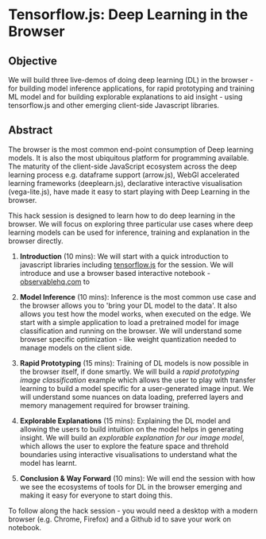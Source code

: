 # Tensorflow.js: Deep Learning in the Browser

## Objective 
We will build three live-demos of doing deep learning (DL) in the browser - for building model inference applications, for rapid prototyping and training ML model and for building explorable explanations to aid insight - using tensorflow.js and other emerging client-side Javascript libraries.

## Abstract
The browser is the most common end-point consumption of Deep learning models. It is also the most ubiquitous platform for programming available. The maturity of the client-side JavaScript ecosystem across the deep learning process e.g. dataframe support (arrow.js), WebGl accelerated learning frameworks (deeplearn.js), declarative interactive visualisation (vega-lite.js), have made it easy to start playing with Deep Learning in the browser.

This hack session is designed to learn how to do deep learning in the browser. We will focus on exploring three particular use cases where deep learning models can be used for inference, training and explanation in the browser directly. 

1. **Introduction** (10 mins): We will start with a quick introduction to javascript libraries including [tensorflow.js](https://js.tensorflow.org) for the session. We will introduce and use a browser based interactive notebook - [observablehq.com](https://observablehq.com) to 

2. **Model Inference** (10 mins): Inference is the most common use case and the browser allows you to 'bring your DL model to the data'. It also allows you test how the model works, when executed on the edge. We start with a simple application to load a pretrained model for image classification and running on the browser. We will understand some browser specific optimization - like weight quantization needed to manage models on the client side. 

3. **Rapid Prototyping** (15 mins): Training of DL models is now possible in the browser itself, if done smartly. We will build a *rapid prototyping image classification* example which allows the user to play with transfer learning to build a model specific for a user-generated image input. We will understand some nuances on data loading, preferred layers and memory management required for browser training.

4. **Explorable Explanations** (15 mins): Explaining the DL model and allowing the users to build intuition on the model helps in generating insight. We will build an *explorable explanation for our image model*, which allows the user to explore the feature space and threhold boundaries using interactive visualisations to understand what the model has learnt.

5. **Conclusion & Way Forward** (10 mins): We will end the session with how we see the ecosystems of tools for DL in the browser emerging and making it easy for everyone to start doing this.

To follow along the hack session - you would need a desktop with a modern browser (e.g. Chrome, Firefox) and a Github id to save your work on notebook.
